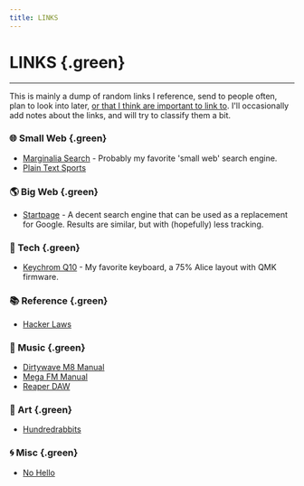 ```yaml
---
title: LINKS
---
```


# LINKS {.green}

---

This is mainly a dump of random links I reference, send to people often,
plan to look into later, [or that I think are important to link
to](https://www.marginalia.nu/log/19-website-discoverability-crisis/). 
I'll occasionally add notes about the links, and will try to classify 
them a bit.

### 🌐 Small Web {.green}
- [Marginalia Search](https://search.marginalia.nu/) - Probably my 
favorite 'small web' search engine.
- [Plain Text Sports](https://plaintextsports.com/)

### 🌎 Big Web {.green}
- [Startpage](https://www.startpage.com/) - A decent search engine that 
can be used as a replacement 
for Google. Results are similar, but with (hopefully) less tracking.

### 🔌 Tech {.green}
- [Keychrom Q10](https://www.keychron.com/products/keychron-q10-alice-layout-qmk-custom-mechanical-keyboard) - 
My favorite keyboard, a 75% Alice layout with QMK firmware.

### 📚 Reference {.green}
- [Hacker Laws](https://github.com/dwmkerr/hacker-laws)

### 🎼 Music {.green}
- [Dirtywave M8 Manual](https://dirtywave.com/pages/resources-downloads)
- [Mega FM Manual](https://www.twistedelectrons.com/downloads-firmware)
- [Reaper DAW](https://www.reaper.fm/)

### 🎨 Art {.green}
- [Hundredrabbits](https://100r.co/site/home.html)

### 🌀 Misc {.green}
- [No Hello](https://nohello.net/en/)

